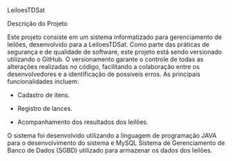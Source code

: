 LeiloesTDSat

Descrição do Projeto 

Este projeto consiste em um sistema informatizado para gerenciamento de leilões, desenvolvido para a LeiloesTDSat. Como parte das práticas de segurança e de qualidade de software, este projeto está sendo versionado utilizando o GitHub. O versionamento garante o controle de todas as alterações realizadas no código, facilitando a colaboração entre os desenvolvedores e a identificação de possíveis erros. As principais funcionalidades incluem:

- Cadastro de itens.

- Registro de lances.
 
- Acompanhamento dos resultados dos leilões.

O sistema foi desenvolvido utilizando a linguagem de programação JAVA para o desenvolvimento do sistema e
MySQL Sistema de Gerenciamento de Banco de Dados (SGBD) utilizado para armazenar os dados dos leilões.

